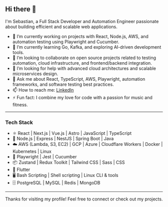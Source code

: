 ## Hi there 👋

I'm Sebastian, a Full Stack Developer and Automation Engineer passionate about building efficient and scalable web applications.

- 🔭 I’m currently working on projects with React, Node.js, AWS, and automation testing using Playwright and Cucumber.  
- 🌱 I’m currently learning Go, Kafka, and exploring AI-driven development tools.  
- 👯 I’m looking to collaborate on open source projects related to testing automation, cloud infrastructure, and frontend/backend integration.  
- 🤔 I’m looking for help with advanced cloud architectures and scalable microservices design.  
- 💬 Ask me about React, TypeScript, AWS, Playwright, automation frameworks, and software testing best practices.  
- 📫 How to reach me: [LinkedIn]([https://linkedin.com/in/andresmancini](https://www.linkedin.com/in/sebasti%C3%A1n-olivera-sartori/))
- ⚡ Fun fact: I combine my love for code with a passion for music and fitness.
---

### Tech Stack

- ⚛️ React | Next.js | Vue.js | Astro | JavaScript | TypeScript  
- 🐍 Node.js | Express | NestJS | Spring Boot | Java  
- ☁️ AWS (Lambda, S3, EC2) | GCP | Azure | Cloudflare Workers | Docker | Kubernetes | Linux  
- 🧪 Playwright | Jest | Cucumber  
- 📦 Zustand | Redux Toolkit | Tailwind CSS | Sass | CSS  
- 📱 Flutter  
- 🖥️ Bash Scripting | Shell scripting | Linux CLI & tools  
- 🗄️ PostgreSQL | MySQL | Redis | MongoDB
---

Thanks for visiting my profile! Feel free to connect or check out my projects.

